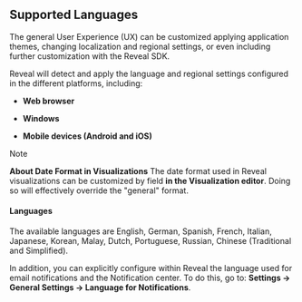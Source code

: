 ## Supported Languages

The general User Experience (UX) can be customized applying application themes, changing localization and regional settings, or even including further customization with the Reveal SDK.

Reveal will detect and apply the language and regional settings configured in the different platforms, including:

  - **Web browser**

  - **Windows**

  - **Mobile devices (Android and iOS)**

> [!NOTE]
>**About Date Format in Visualizations**
>The date format used in Reveal visualizations can be customized by field **in the Visualization editor**. Doing so will effectively override the "general" format.

#### Languages

The available languages are English, German, Spanish, French, Italian,
Japanese, Korean, Malay, Dutch, Portuguese, Russian, Chinese
(Traditional and Simplified).

In addition, you can explicitly configure within Reveal the language
used for email notifications and the Notification center. To do this, go
to: **Settings -> General Settings -> Language for Notifications**.
